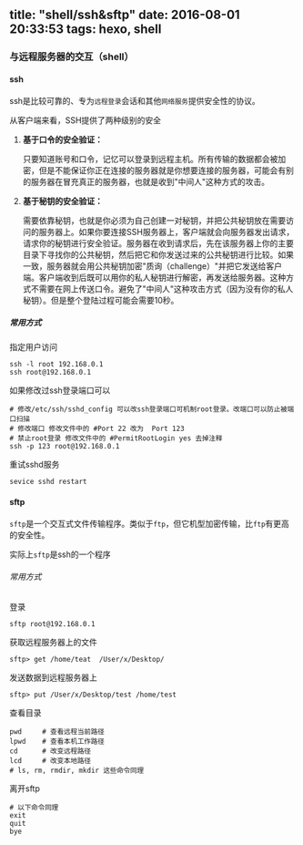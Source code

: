 title: "shell/ssh&sftp"
date: 2016-08-01 20:33:53
tags: hexo, shell
---

### 与远程服务器的交互（shell）

#### ssh

ssh是比较可靠的、专为`远程登录`会话和其他`网络服务`提供安全性的协议。

从客户端来看，SSH提供了两种级别的安全

1. **基于口令的安全验证：**
 
	只要知道账号和口令，记忆可以登录到远程主机。所有传输的数据都会被加密，但是不能保证你正在连接的服务器就是你想要连接的服务器，可能会有别的服务器在冒充真正的服务器，也就是收到"中间人"这种方式的攻击。

2. **基于秘钥的安全验证：**

	需要依靠秘钥，也就是你必须为自己创建一对秘钥，并把公共秘钥放在需要访问的服务器上。如果你要连接SSH服务器上，客户端就会向服务器发出请求，请求你的秘钥进行安全验证。服务器在收到请求后，先在该服务器上你的主要目录下寻找你的公共秘钥，然后把它和你发送过来的公共秘钥进行比较。如果一致，服务器就会用公共秘钥加密"质询（challenge）"并把它发送给客户端。客户端收到后既可以用你的私人秘钥进行解密，再发送给服务器。这种方式不需要在网上传送口令。避免了"中间人"这种攻击方式（因为没有你的私人秘钥）。但是整个登陆过程可能会需要10秒。

##### 常用方式

指定用户访问

```
ssh -l root 192.168.0.1
ssh root@192.168.0.1
```

如果修改过ssh登录端口可以

```
# 修改/etc/ssh/sshd_config 可以改ssh登录端口可机制root登录。改端口可以防止被端口扫描
# 修改端口 修改文件中的 #Port 22 改为  Port 123     
# 禁止root登录 修改文件中的 #PermitRootLogin yes 去掉注释
ssh -p 123 root@192.168.0.1
```

重试sshd服务

```
sevice sshd restart
```


#### sftp 

`sftp`是一个交互式文件传输程序。类似于`ftp`，但它机型加密传输，比`ftp`有更高的安全性。

实际上`sftp`是ssh的一个程序

###### 常用方式

登录

```
sftp root@192.168.0.1
```

获取远程服务器上的文件

```
sftp> get /home/teat  /User/x/Desktop/
```

发送数据到远程服务器上

```
sftp> put /User/x/Desktop/test /home/test
```

查看目录

```
pwd     # 查看远程当前路径
lpwd    # 查看本机工作路径
cd      # 改变远程路径
lcd     # 改变本地路径
# ls, rm, rmdir, mkdir 这些命令同理
```

离开sftp

```
# 以下命令同理
exit
quit
bye
```


